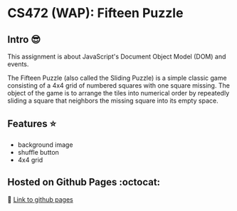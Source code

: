 # CS472 (WAP): Fifteen Puzzle


## Intro :sunglasses:

This assignment is about JavaScript's Document Object Model (DOM) and events.

The Fifteen Puzzle (also called the Sliding Puzzle) is a simple classic game consisting of a 4x4 grid of numbered squares with one square missing. 
The object of the game is to arrange the tiles into numerical order by repeatedly sliding a square that neighbors the missing square into its empty space.


## Features :star:

- background image
- shuffle button
- 4x4 grid


## Hosted on Github Pages :octocat:

:link: [Link to github pages](https://github.com/chunkingz/CS472/tree/Week3Day3/fifteen-puzzle)
